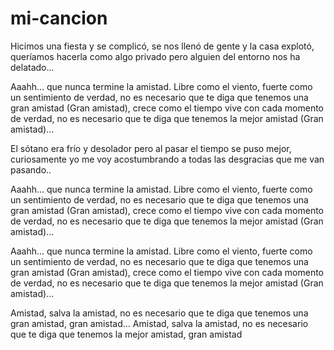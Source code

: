 # mi-cancion
Hicimos una fiesta y se complicó,
se nos llenó de gente y la casa explotó,
queríamos hacerla como algo privado
pero alguien del entorno nos ha delatado...

Aaahh... que nunca termine la amistad.
Libre como el viento,
fuerte como un sentimiento
de verdad,
no es necesario que te diga que tenemos
una gran amistad (Gran amistad),
crece como el tiempo vive con cada momento de verdad,
no es necesario que te diga que tenemos la mejor amistad (Gran amistad)...

El sótano era frío
y desolador pero
al pasar el tiempo se puso mejor,
curiosamente yo me voy acostumbrando
a todas las desgracias que me van pasando..

Aaahh... que nunca termine la amistad.
Libre como el viento,
fuerte como un sentimiento
de verdad,
no es necesario que te diga que tenemos
una gran amistad (Gran amistad),
crece como el tiempo vive con cada momento de verdad,
no es necesario que te diga que tenemos la mejor amistad (Gran amistad)...

Aaahh... que nunca termine la amistad.
Libre como el viento,
fuerte como un sentimiento
de verdad,
no es necesario que te diga que tenemos
una gran amistad (Gran amistad),
crece como el tiempo vive con cada momento de verdad,
no es necesario que te diga que tenemos la mejor amistad (Gran amistad)...

Amistad, salva la amistad, no es necesario que te diga que tenemos una gran amistad, gran amistad...
Amistad, salva la amistad, no es necesario que te diga que tenemos la mejor amistad, gran amistad
